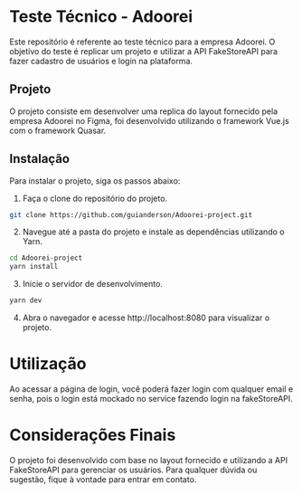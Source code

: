# Teste Técnico - Adoorei

Este repositório é referente ao teste técnico para a empresa Adoorei. O objetivo do teste é replicar um projeto e utilizar a API FakeStoreAPI para fazer cadastro de usuários e login na plataforma.

## Projeto

O projeto consiste em desenvolver uma replica do layout fornecido pela empresa Adoorei no Figma, foi desenvolvido utilizando o framework Vue.js com o framework Quasar.

## Instalação

Para instalar o projeto, siga os passos abaixo:

1. Faça o clone do repositório do projeto.

```bash
git clone https://github.com/guianderson/Adoorei-project.git
```

2. Navegue até a pasta do projeto e instale as dependências utilizando o Yarn.

```bash
cd Adoorei-project
yarn install
```

3. Inicie o servidor de desenvolvimento.

```bash
yarn dev
```

4. Abra o navegador e acesse http://localhost:8080 para visualizar o projeto.

# Utilização

Ao acessar a página de login, você poderá fazer login com qualquer email e senha, pois o login está mockado no service fazendo login na fakeStoreAPI.

# Considerações Finais

O projeto foi desenvolvido com base no layout fornecido e utilizando a API FakeStoreAPI para gerenciar os usuários. Para qualquer dúvida ou sugestão, fique à vontade para entrar em contato.
